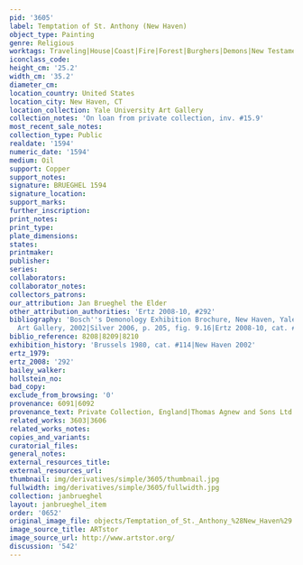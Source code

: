 ```yaml
---
pid: '3605'
label: Temptation of St. Anthony (New Haven)
object_type: Painting
genre: Religious
worktags: Traveling|House|Coast|Fire|Forest|Burghers|Demons|New Testament|Saint
iconclass_code:
height_cm: '25.2'
width_cm: '35.2'
diameter_cm:
location_country: United States
location_city: New Haven, CT
location_collection: Yale University Art Gallery
collection_notes: 'On loan from private collection, inv. #15.9'
most_recent_sale_notes:
collection_type: Public
realdate: '1594'
numeric_date: '1594'
medium: Oil
support: Copper
support_notes:
signature: BRUEGHEL 1594
signature_location:
support_marks:
further_inscription:
print_notes:
print_type:
plate_dimensions:
states:
printmaker:
publisher:
series:
collaborators:
collaborator_notes:
collectors_patrons:
our_attribution: Jan Brueghel the Elder
other_attribution_authorities: 'Ertz 2008-10, #292'
bibliography: 'Bosch''s Demonology Exhibition Brochure, New Haven, Yale University
  Art Gallery, 2002|Silver 2006, p. 205, fig. 9.16|Ertz 2008-10, cat. #292'
biblio_reference: 8208|8209|8210
exhibition_history: 'Brussels 1980, cat. #114|New Haven 2002'
ertz_1979:
ertz_2008: '292'
bailey_walker:
hollstein_no:
bad_copy:
exclude_from_browsing: '0'
provenance: 6091|6092
provenance_text: Private Collection, England|Thomas Agnew and Sons Ltd., London, 1979
related_works: 3603|3606
related_works_notes:
copies_and_variants:
curatorial_files:
general_notes:
external_resources_title:
external_resources_url:
thumbnail: img/derivatives/simple/3605/thumbnail.jpg
fullwidth: img/derivatives/simple/3605/fullwidth.jpg
collection: janbrueghel
layout: janbrueghel_item
order: '0652'
original_image_file: objects/Temptation_of_St._Anthony_%28New_Haven%29.png
image_source_title: ARTstor
image_source_url: http://www.artstor.org/
discussion: '542'
---
```


